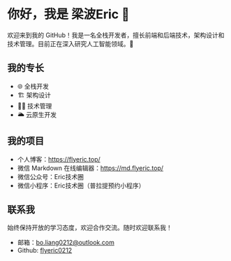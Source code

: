 # 你好，我是 梁波Eric 👋

欢迎来到我的 GitHub！我是一名全栈开发者，擅长前端和后端技术，架构设计和技术管理。目前正在深入研究人工智能领域。🤖

## 我的专长
- 🌐 全栈开发
- 🏗️ 架构设计
- 👨‍💼 技术管理
- 🌥️ 云原生开发

## 我的项目
- 个人博客：https://flyeric.top/
- 微信 Markdown 在线编辑器：https://md.flyeric.top/
- 微信公众号：Eric技术圈
- 微信小程序：Eric技术圈（普拉提预约小程序）

## 联系我
始终保持开放的学习态度，欢迎合作交流。随时欢迎联系我！
- 邮箱：bo.liang0212@outlook.com
- Github: [flyeric0212](https://github.com/flyeric0212)
